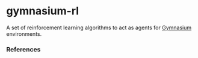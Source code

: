 # gymnasium-rl
A set of reinforcement learning algorithms to act as agents for [Gymnasium](https://github.com/Farama-Foundation/Gymnasium) environments.

### References
